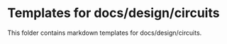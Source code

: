# Templates for docs/design/circuits

This folder contains markdown templates for docs/design/circuits.
